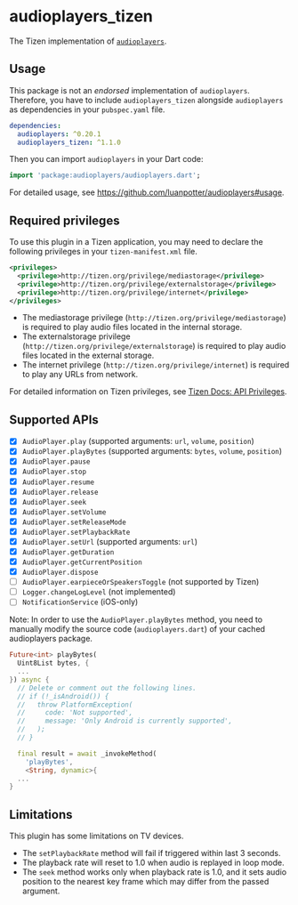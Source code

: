 # audioplayers_tizen

The Tizen implementation of [`audioplayers`](https://github.com/luanpotter/audioplayers).

## Usage

This package is not an _endorsed_ implementation of `audioplayers`. Therefore, you have to include `audioplayers_tizen` alongside `audioplayers` as dependencies in your `pubspec.yaml` file.

```yaml
dependencies:
  audioplayers: ^0.20.1
  audioplayers_tizen: ^1.1.0

```

Then you can import `audioplayers` in your Dart code:

```dart
import 'package:audioplayers/audioplayers.dart';
```

For detailed usage, see https://github.com/luanpotter/audioplayers#usage.

## Required privileges

To use this plugin in a Tizen application, you may need to declare the following privileges in your `tizen-manifest.xml` file.

```xml
<privileges>
  <privilege>http://tizen.org/privilege/mediastorage</privilege>
  <privilege>http://tizen.org/privilege/externalstorage</privilege>
  <privilege>http://tizen.org/privilege/internet</privilege>
</privileges>
```

- The mediastorage privilege (`http://tizen.org/privilege/mediastorage`) is required to play audio files located in the internal storage.
- The externalstorage privilege (`http://tizen.org/privilege/externalstorage`) is required to play audio files located in the external storage.
- The internet privilege (`http://tizen.org/privilege/internet`) is required to play any URLs from network.

For detailed information on Tizen privileges, see [Tizen Docs: API Privileges](https://docs.tizen.org/application/dotnet/get-started/api-privileges).

## Supported APIs

- [x] `AudioPlayer.play` (supported arguments: `url`, `volume`, `position`)
- [x] `AudioPlayer.playBytes` (supported arguments: `bytes`, `volume`, `position`)
- [x] `AudioPlayer.pause`
- [x] `AudioPlayer.stop`
- [x] `AudioPlayer.resume`
- [x] `AudioPlayer.release`
- [x] `AudioPlayer.seek`
- [x] `AudioPlayer.setVolume`
- [x] `AudioPlayer.setReleaseMode`
- [x] `AudioPlayer.setPlaybackRate`
- [x] `AudioPlayer.setUrl` (supported arguments: `url`)
- [x] `AudioPlayer.getDuration`
- [x] `AudioPlayer.getCurrentPosition`
- [x] `AudioPlayer.dispose`
- [ ] `AudioPlayer.earpieceOrSpeakersToggle` (not supported by Tizen)
- [ ] `Logger.changeLogLevel` (not implemented)
- [ ] `NotificationService` (iOS-only)

Note: In order to use the `AudioPlayer.playBytes` method, you need to manually modify the source code (`audioplayers.dart`) of your cached audioplayers package.

```dart
Future<int> playBytes(
  Uint8List bytes, {
  ...
}) async {
  // Delete or comment out the following lines.
  // if (!_isAndroid()) {
  //   throw PlatformException(
  //     code: 'Not supported',
  //     message: 'Only Android is currently supported',
  //   );
  // }

  final result = await _invokeMethod(
    'playBytes',
    <String, dynamic>{
  ...
}
```

## Limitations

This plugin has some limitations on TV devices.

- The `setPlaybackRate` method will fail if triggered within last 3 seconds.
- The playback rate will reset to 1.0 when audio is replayed in loop mode.
- The `seek` method works only when playback rate is 1.0, and it sets audio position to the nearest key frame which may differ from the passed argument.
